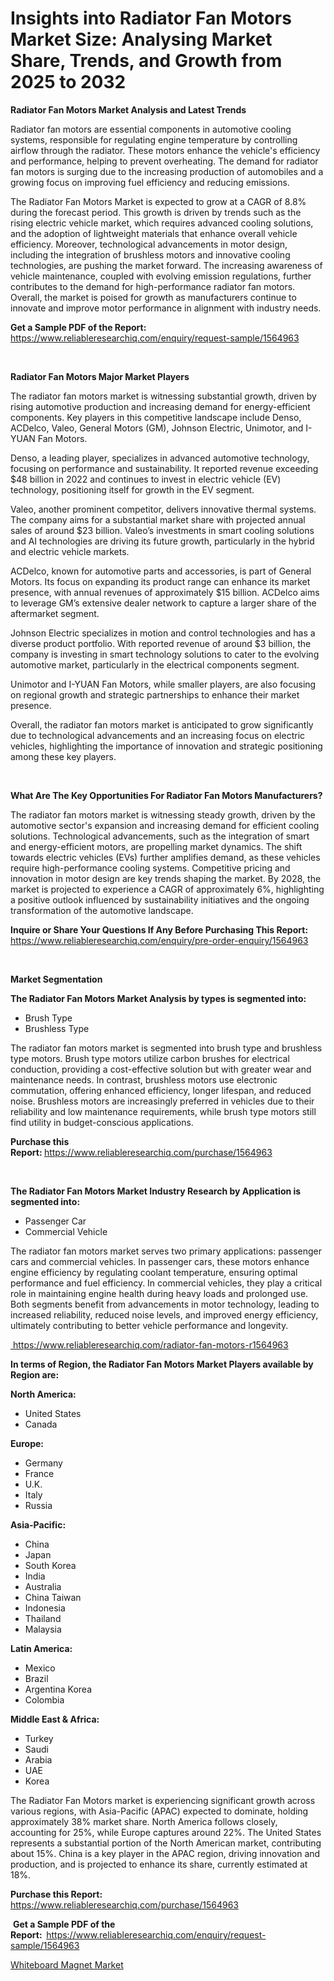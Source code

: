 <p><h1>Insights into Radiator Fan Motors Market Size: Analysing Market Share, Trends, and Growth from 2025 to 2032</h1></p><p><strong>Radiator Fan Motors Market Analysis and Latest Trends</strong></p>
<p><p>Radiator fan motors are essential components in automotive cooling systems, responsible for regulating engine temperature by controlling airflow through the radiator. These motors enhance the vehicle's efficiency and performance, helping to prevent overheating. The demand for radiator fan motors is surging due to the increasing production of automobiles and a growing focus on improving fuel efficiency and reducing emissions.</p><p>The Radiator Fan Motors Market is expected to grow at a CAGR of 8.8% during the forecast period. This growth is driven by trends such as the rising electric vehicle market, which requires advanced cooling solutions, and the adoption of lightweight materials that enhance overall vehicle efficiency. Moreover, technological advancements in motor design, including the integration of brushless motors and innovative cooling technologies, are pushing the market forward. The increasing awareness of vehicle maintenance, coupled with evolving emission regulations, further contributes to the demand for high-performance radiator fan motors. Overall, the market is poised for growth as manufacturers continue to innovate and improve motor performance in alignment with industry needs.</p></p>
<p><strong>Get a Sample PDF of the Report:&nbsp;</strong> <a href="https://www.reliableresearchiq.com/enquiry/request-sample/1564963?utm_campaign=2251&utm_medium=2&utm_source=Github&utm_content=ia&utm_term=08022025&utm_id=radiator-fan-motors">https://www.reliableresearchiq.com/enquiry/request-sample/1564963</a></p>
<p>&nbsp;</p>
<p><strong>Radiator Fan Motors Major Market Players</strong></p>
<p><p>The radiator fan motors market is witnessing substantial growth, driven by rising automotive production and increasing demand for energy-efficient components. Key players in this competitive landscape include Denso, ACDelco, Valeo, General Motors (GM), Johnson Electric, Unimotor, and I-YUAN Fan Motors.</p><p>Denso, a leading player, specializes in advanced automotive technology, focusing on performance and sustainability. It reported revenue exceeding $48 billion in 2022 and continues to invest in electric vehicle (EV) technology, positioning itself for growth in the EV segment.</p><p>Valeo, another prominent competitor, delivers innovative thermal systems. The company aims for a substantial market share with projected annual sales of around $23 billion. Valeo’s investments in smart cooling solutions and AI technologies are driving its future growth, particularly in the hybrid and electric vehicle markets.</p><p>ACDelco, known for automotive parts and accessories, is part of General Motors. Its focus on expanding its product range can enhance its market presence, with annual revenues of approximately $15 billion. ACDelco aims to leverage GM’s extensive dealer network to capture a larger share of the aftermarket segment.</p><p>Johnson Electric specializes in motion and control technologies and has a diverse product portfolio. With reported revenue of around $3 billion, the company is investing in smart technology solutions to cater to the evolving automotive market, particularly in the electrical components segment.</p><p>Unimotor and I-YUAN Fan Motors, while smaller players, are also focusing on regional growth and strategic partnerships to enhance their market presence.</p><p>Overall, the radiator fan motors market is anticipated to grow significantly due to technological advancements and an increasing focus on electric vehicles, highlighting the importance of innovation and strategic positioning among these key players.</p></p>
<p>&nbsp;</p>
<p><strong>What Are The Key Opportunities For Radiator Fan Motors Manufacturers?</strong></p>
<p><p>The radiator fan motors market is witnessing steady growth, driven by the automotive sector's expansion and increasing demand for efficient cooling solutions. Technological advancements, such as the integration of smart and energy-efficient motors, are propelling market dynamics. The shift towards electric vehicles (EVs) further amplifies demand, as these vehicles require high-performance cooling systems. Competitive pricing and innovation in motor design are key trends shaping the market. By 2028, the market is projected to experience a CAGR of approximately 6%, highlighting a positive outlook influenced by sustainability initiatives and the ongoing transformation of the automotive landscape.</p></p>
<p><strong>Inquire or Share Your Questions If Any Before Purchasing This Report:</strong> <a href="https://www.reliableresearchiq.com/enquiry/pre-order-enquiry/1564963?utm_campaign=2251&utm_medium=2&utm_source=Github&utm_content=ia&utm_term=08022025&utm_id=radiator-fan-motors">https://www.reliableresearchiq.com/enquiry/pre-order-enquiry/1564963</a></p>
<p>&nbsp;</p>
<p><strong>Market Segmentation</strong></p>
<p><strong>The Radiator Fan Motors Market Analysis by types is segmented into:</strong></p>
<p><ul><li>Brush Type</li><li>Brushless Type</li></ul></p>
<p><p>The radiator fan motors market is segmented into brush type and brushless type motors. Brush type motors utilize carbon brushes for electrical conduction, providing a cost-effective solution but with greater wear and maintenance needs. In contrast, brushless motors use electronic commutation, offering enhanced efficiency, longer lifespan, and reduced noise. Brushless motors are increasingly preferred in vehicles due to their reliability and low maintenance requirements, while brush type motors still find utility in budget-conscious applications.</p></p>
<p><strong>Purchase this Report:&nbsp;</strong><a href="https://www.reliableresearchiq.com/purchase/1564963?utm_campaign=2251&utm_medium=2&utm_source=Github&utm_content=ia&utm_term=08022025&utm_id=radiator-fan-motors">https://www.reliableresearchiq.com/purchase/1564963</a></p>
<p>&nbsp;</p>
<p><strong>The Radiator Fan Motors Market Industry Research by Application is segmented into:</strong></p>
<p><ul><li>Passenger Car</li><li>Commercial Vehicle</li></ul></p>
<p><p>The radiator fan motors market serves two primary applications: passenger cars and commercial vehicles. In passenger cars, these motors enhance engine efficiency by regulating coolant temperature, ensuring optimal performance and fuel efficiency. In commercial vehicles, they play a critical role in maintaining engine health during heavy loads and prolonged use. Both segments benefit from advancements in motor technology, leading to increased reliability, reduced noise levels, and improved energy efficiency, ultimately contributing to better vehicle performance and longevity.</p></p>
<p><a href="https://www.reliableresearchiq.com/radiator-fan-motors-r1564963?utm_campaign=2251&utm_medium=2&utm_source=Github&utm_content=ia&utm_term=08022025&utm_id=radiator-fan-motors">&nbsp;https://www.reliableresearchiq.com/radiator-fan-motors-r1564963</a></p>
<p><strong>In terms of Region, the Radiator Fan Motors Market Players available by Region are:</strong></p>
<p>
    <p> <strong> North America: </strong>
        <ul>
            <li>United States</li>
            <li>Canada</li>
        </ul>
        </p> 
    <p> <strong> Europe: </strong>
        <ul>
            <li>Germany</li>
            <li>France</li>
            <li>U.K.</li>
            <li>Italy</li>
            <li>Russia</li>
        </ul>
        </p> 
    <p> <strong> Asia-Pacific: </strong>
        <ul>
            <li>China</li>
            <li>Japan</li>
            <li>South Korea</li>
            <li>India</li>
            <li>Australia</li>
            <li>China Taiwan</li>
            <li>Indonesia</li>
            <li>Thailand</li>
            <li>Malaysia</li>
        </ul>
        </p> 
    <p> <strong> Latin America: </strong>
        <ul>
            <li>Mexico</li>
            <li>Brazil</li>
            <li>Argentina Korea</li>
            <li>Colombia</li>
        </ul>
        </p> 
    <p> <strong> Middle East & Africa: </strong>
        <ul>
            <li>Turkey</li>
            <li>Saudi</li>
            <li>Arabia</li>
            <li>UAE</li>
            <li>Korea</li>
        </ul>
    </p>
    </p>
<p><p>The Radiator Fan Motors market is experiencing significant growth across various regions, with Asia-Pacific (APAC) expected to dominate, holding approximately 38% market share. North America follows closely, accounting for 25%, while Europe captures around 22%. The United States represents a substantial portion of the North American market, contributing about 15%. China is a key player in the APAC region, driving innovation and production, and is projected to enhance its share, currently estimated at 18%.</p></p>
<p><strong>Purchase this Report: </strong><a href="https://www.reliableresearchiq.com/purchase/1564963?utm_campaign=2251&utm_medium=2&utm_source=Github&utm_content=ia&utm_term=08022025&utm_id=radiator-fan-motors">https://www.reliableresearchiq.com/purchase/1564963</a></p>
<p>&nbsp;<strong>Get a Sample PDF of the Report:&nbsp;&nbsp;</strong><a href="https://www.reliableresearchiq.com/enquiry/request-sample/1564963?utm_campaign=2251&utm_medium=2&utm_source=Github&utm_content=ia&utm_term=08022025&utm_id=radiator-fan-motors">https://www.reliableresearchiq.com/enquiry/request-sample/1564963</a></p>
<p><strong></strong></p>
<p><p><a href="https://github.com/AngelaWalsh696/Market-Research-Report-List-1/blob/main/whiteboard-magnet-market.md?utm_campaign=2251&utm_medium=2&utm_source=Github&utm_content=ia&utm_term=08022025&utm_id=radiator-fan-motors">Whiteboard Magnet Market</a></p></p>